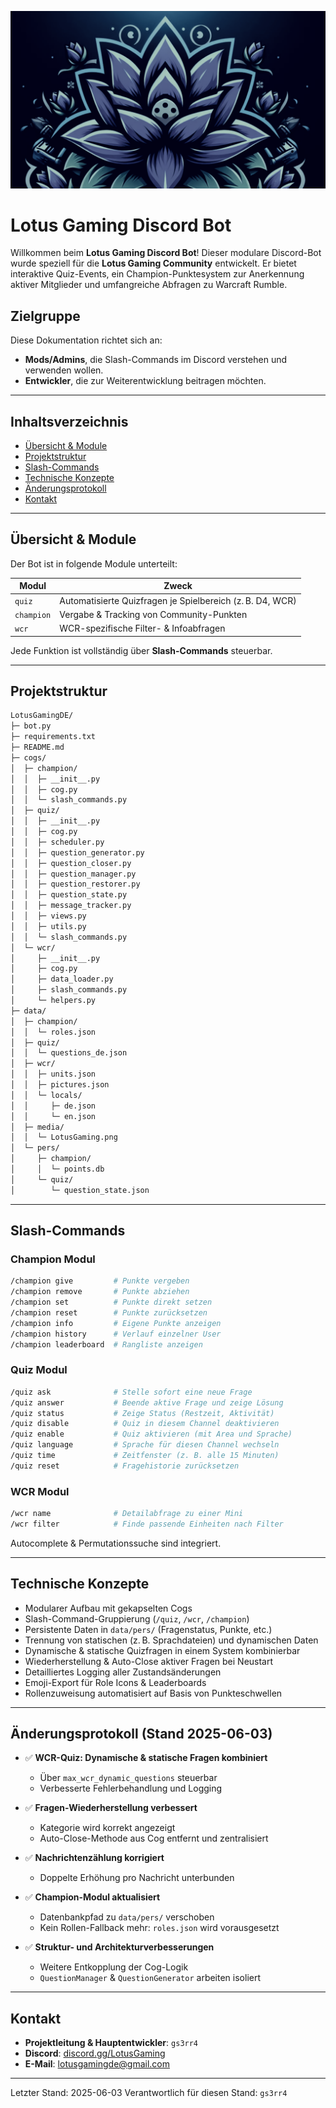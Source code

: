 ![Logo von Lotus Gaming](./data/LotusGamingColorless.png)

# Lotus Gaming Discord Bot

Willkommen beim **Lotus Gaming Discord Bot**!
Dieser modulare Discord-Bot wurde speziell für die **Lotus Gaming Community** entwickelt. Er bietet interaktive Quiz-Events, ein Champion-Punktesystem zur Anerkennung aktiver Mitglieder und umfangreiche Abfragen zu Warcraft Rumble.

## Zielgruppe

Diese Dokumentation richtet sich an:

* **Mods/Admins**, die Slash-Commands im Discord verstehen und verwenden wollen.
* **Entwickler**, die zur Weiterentwicklung beitragen möchten.

---

## Inhaltsverzeichnis

* [Übersicht & Module](#übersicht--module)
* [Projektstruktur](#projektstruktur)
* [Slash-Commands](#slash-commands)
* [Technische Konzepte](#technische-konzepte)
* [Änderungsprotokoll](#änderungsprotokoll)
* [Kontakt](#kontakt)

---

## Übersicht & Module

Der Bot ist in folgende Module unterteilt:

| Modul      | Zweck                                                     |
| ---------- | --------------------------------------------------------- |
| `quiz`     | Automatisierte Quizfragen je Spielbereich (z. B. D4, WCR) |
| `champion` | Vergabe & Tracking von Community-Punkten                  |
| `wcr`      | WCR-spezifische Filter- & Infoabfragen                    |

Jede Funktion ist vollständig über **Slash-Commands** steuerbar.

---

## Projektstruktur

```bash
LotusGamingDE/
├─ bot.py
├─ requirements.txt
├─ README.md
├─ cogs/
│  ├─ champion/
│  │  ├─ __init__.py
│  │  ├─ cog.py
│  │  └─ slash_commands.py
│  ├─ quiz/
│  │  ├─ __init__.py
│  │  ├─ cog.py
│  │  ├─ scheduler.py
│  │  ├─ question_generator.py
│  │  ├─ question_closer.py
│  │  ├─ question_manager.py
│  │  ├─ question_restorer.py
│  │  ├─ question_state.py
│  │  ├─ message_tracker.py
│  │  ├─ views.py
│  │  ├─ utils.py
│  │  └─ slash_commands.py
│  └─ wcr/
│     ├─ __init__.py
│     ├─ cog.py
│     ├─ data_loader.py
│     ├─ slash_commands.py
│     └─ helpers.py
├─ data/
│  ├─ champion/
│  │  └─ roles.json
│  ├─ quiz/
│  │  └─ questions_de.json
│  ├─ wcr/
│  │  ├─ units.json
│  │  ├─ pictures.json
│  │  └─ locals/
│  │     ├─ de.json
│  │     └─ en.json
│  ├─ media/
│  │  └─ LotusGaming.png
│  └─ pers/
│     ├─ champion/
│     │  └─ points.db
│     └─ quiz/
│        └─ question_state.json
```

---

## Slash-Commands

### Champion Modul

```bash
/champion give         # Punkte vergeben
/champion remove       # Punkte abziehen
/champion set          # Punkte direkt setzen
/champion reset        # Punkte zurücksetzen
/champion info         # Eigene Punkte anzeigen
/champion history      # Verlauf einzelner User
/champion leaderboard  # Rangliste anzeigen
```

### Quiz Modul

```bash
/quiz ask              # Stelle sofort eine neue Frage
/quiz answer           # Beende aktive Frage und zeige Lösung
/quiz status           # Zeige Status (Restzeit, Aktivität)
/quiz disable          # Quiz in diesem Channel deaktivieren
/quiz enable           # Quiz aktivieren (mit Area und Sprache)
/quiz language         # Sprache für diesen Channel wechseln
/quiz time             # Zeitfenster (z. B. alle 15 Minuten)
/quiz reset            # Fragehistorie zurücksetzen
```

### WCR Modul

```bash
/wcr name              # Detailabfrage zu einer Mini
/wcr filter            # Finde passende Einheiten nach Filter
```

Autocomplete & Permutationssuche sind integriert.

---

## Technische Konzepte

* Modularer Aufbau mit gekapselten Cogs
* Slash-Command-Gruppierung (`/quiz`, `/wcr`, `/champion`)
* Persistente Daten in `data/pers/` (Fragenstatus, Punkte, etc.)
* Trennung von statischen (z. B. Sprachdateien) und dynamischen Daten
* Dynamische & statische Quizfragen in einem System kombinierbar
* Wiederherstellung & Auto-Close aktiver Fragen bei Neustart
* Detailliertes Logging aller Zustandsänderungen
* Emoji-Export für Role Icons & Leaderboards
* Rollenzuweisung automatisiert auf Basis von Punkteschwellen

---

## Änderungsprotokoll (Stand 2025-06-03)

* ✅ **WCR-Quiz: Dynamische & statische Fragen kombiniert**

  * Über `max_wcr_dynamic_questions` steuerbar
  * Verbesserte Fehlerbehandlung und Logging

* ✅ **Fragen-Wiederherstellung verbessert**

  * Kategorie wird korrekt angezeigt
  * Auto-Close-Methode aus Cog entfernt und zentralisiert

* ✅ **Nachrichtenzählung korrigiert**

  * Doppelte Erhöhung pro Nachricht unterbunden

* ✅ **Champion-Modul aktualisiert**

  * Datenbankpfad zu `data/pers/` verschoben
  * Kein Rollen-Fallback mehr: `roles.json` wird vorausgesetzt

* ✅ **Struktur- und Architekturverbesserungen**

  * Weitere Entkopplung der Cog-Logik
  * `QuestionManager` & `QuestionGenerator` arbeiten isoliert

---

## Kontakt

* **Projektleitung & Hauptentwickler**: `gs3rr4`
* **Discord**: [discord.gg/LotusGaming](https://discord.gg/LotusGaming)
* **E-Mail**: [lotusgamingde@gmail.com](mailto:lotusgamingde@gmail.com)

---

Letzter Stand: 2025-06-03
Verantwortlich für diesen Stand: `gs3rr4`
